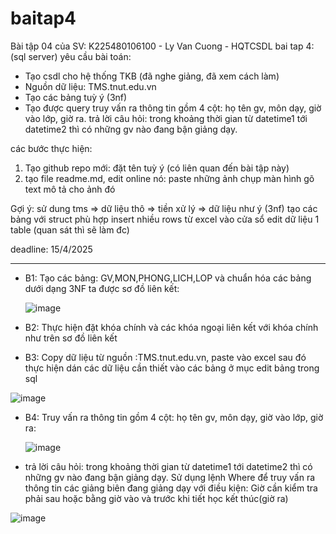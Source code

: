 # baitap4
Bài tập 04 của SV: K225480106100 - Ly Van Cuong - HQTCSDL
bai tap 4: (sql server)
yêu cầu bài toán:
 - Tạo csdl cho hệ thống TKB (đã nghe giảng, đã xem cách làm)
 - Nguồn dữ liệu: TMS.tnut.edu.vn
 - Tạo các bảng tuỳ ý (3nf)
 - Tạo được query truy vấn ra thông tin gồm 4 cột: họ tên gv, môn dạy, giờ vào lớp, giờ ra.
   trả lời câu hỏi: trong khoảng thời gian từ datetime1 tới datetime2 thì có những gv nào đang bận giảng dạy.

các bước thực hiện:
1. Tạo github repo mới: đặt tên tuỳ ý (có liên quan đến bài tập này)
2. tạo file readme.md, edit online nó:
   paste những ảnh chụp màn hình
   gõ text mô tả cho ảnh đó

Gợi ý:
  sử dung tms => dữ liệu thô => tiền xử lý => dữ liệu như ý (3nf)
  tạo các bảng với struct phù hợp
  insert nhiều rows từ excel vào cửa sổ edit dữ liệu 1 table (quan sát thì sẽ làm đc)
  

deadline: 15/4/2025



-------------------------------------------------------------------------------------------------------------
- B1: Tạo các bảng: GV,MON,PHONG,LICH,LOP và chuẩn hóa các bảng dưới dạng 3NF ta được sơ đồ liên kết:

  ![image](https://github.com/user-attachments/assets/7dc6c0cf-e2f6-4044-8edd-41ed30ca2672)


- B2: Thực hiện đặt khóa chính và các khóa ngoại liên kết với khóa chính như trên sơ đồ liên kết

- B3: Copy dữ liệu từ nguồn :TMS.tnut.edu.vn, paste vào excel sau đó thực hiện dán các dữ liệu cần thiết vào các bảng ở mục edit bảng trong sql

 ![image](https://github.com/user-attachments/assets/191d5700-e303-47ce-b9e8-1a58ef0acbbb)

- B4: Truy vấn ra thông tin gồm 4 cột: họ tên gv, môn dạy, giờ vào lớp, giờ ra:

  ![image](https://github.com/user-attachments/assets/c461aa87-d1f6-4ea2-9282-91dad472de18)

- trả lời câu hỏi: trong khoảng thời gian từ datetime1 tới datetime2 thì có những gv nào đang bận giảng dạy.
  Sử dụng lệnh Where để truy vấn ra thông tin các giảng biên đang giảng dạy với điều kiện: Giờ cần kiểm tra phải sau hoặc bằng giờ vào và trước khi tiết học kết thúc(giờ ra)
  
![image](https://github.com/user-attachments/assets/d96c141a-fb0f-439e-99ce-a7fc2e537bd3)
